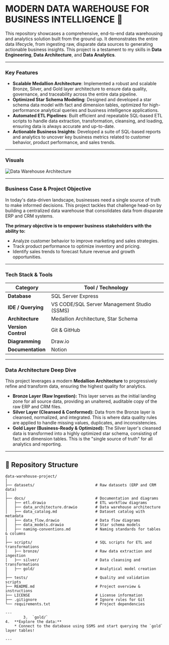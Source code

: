 # MODERN DATA WAREHOUSE FOR BUSINESS INTELLIGENCE 🚀

This repository showcases a comprehensive, end-to-end data warehousing and analytics solution built from the ground up. It demonstrates the entire data lifecycle, from ingesting raw, disparate data sources to generating actionable business insights. This project is a testament to my skills in **Data Engineering**, **Data Architecture**, and **Data Analytics**.

---

### **Key Features**
* **Scalable Medallion Architecture**: Implemented a robust and scalable Bronze, Silver, and Gold layer architecture to ensure data quality, governance, and traceability across the entire data pipeline.
* **Optimized Star Schema Modeling**: Designed and developed a star schema data model with fact and dimension tables, optimized for high-performance analytical queries and business intelligence applications.
* **Automated ETL Pipelines**: Built efficient and repeatable SQL-based ETL scripts to handle data extraction, transformation, cleansing, and loading, ensuring data is always accurate and up-to-date.
* **Actionable Business Insights**: Developed a suite of SQL-based reports and analytics to uncover key business metrics related to customer behavior, product performance, and sales trends.

---

### Visuals

![Data Warehouse Architecture](https://github.com/user-attachments/assets/bc07b98f-7477-4b62-9f21-75f91c9a3ce0)

---

### **Business Case & Project Objective**

In today's data-driven landscape, businesses need a single source of truth to make informed decisions. This project tackles that challenge head-on by building a centralized data warehouse that consolidates data from disparate ERP and CRM systems.

**The primary objective is to empower business stakeholders with the ability to:**
* Analyze customer behavior to improve marketing and sales strategies.
* Track product performance to optimize inventory and pricing.
* Identify sales trends to forecast future revenue and growth opportunities.

---

### **Tech Stack & Tools**

| Category          | Tool / Technology                                      |
| ----------------- | ------------------------------------------------------ |
| **Database** | SQL Server Express                                     |
| **IDE / Querying**| VS CODE/SQL Server Management Studio (SSMS)                   |
| **Architecture** | Medallion Architecture, Star Schema                    |
| **Version Control**| Git & GitHub                                           |
| **Diagramming** | Draw.io                                                |
| **Documentation** | Notion                                                 |

---

### **Data Architecture Deep Dive**

This project leverages a modern **Medallion Architecture** to progressively refine and transform data, ensuring the highest quality for analytics.

* **Bronze Layer (Raw Ingestion):** This layer serves as the initial landing zone for all source data, providing an unaltered, auditable copy of the raw ERP and CRM files.
* **Silver Layer (Cleansed & Conformed):** Data from the Bronze layer is cleansed, normalized, and integrated. This is where data quality rules are applied to handle missing values, duplicates, and inconsistencies.
* **Gold Layer (Business-Ready & Optimized):** The Silver layer's cleansed data is transformed into a highly optimized star schema, consisting of fact and dimension tables. This is the "single source of truth" for all analytics and reporting.

---

## 📂 Repository Structure

```text
data-warehouse-project/
│
├── datasets/                           # Raw datasets (ERP and CRM data)
│
├── docs/                               # Documentation and diagrams
│   ├── etl.drawio                      # ETL workflow diagrams
│   ├── data_architecture.drawio        # Data warehouse architecture
│   ├── data_catalog.md                 # Dataset catalog with metadata
│   ├── data_flow.drawio                # Data flow diagrams
│   ├── data_models.drawio              # Star schema models
│   ├── naming-conventions.md           # Naming standards for tables & columns
│
├── scripts/                            # SQL scripts for ETL and transformations
│   ├── bronze/                         # Raw data extraction and ingestion
│   ├── silver/                         # Data cleansing and transformations
│   ├── gold/                           # Analytical model creation
│
├── tests/                              # Quality and validation scripts
├── README.md                           # Project overview & instructions
├── LICENSE                             # License information
├── .gitignore                          # Ignore rules for Git
└── requirements.txt                    # Project dependencies

---
        3.  `gold/`
4.  **Explore the data:**
    * Connect to the database using SSMS and start querying the `gold` layer tables!

---
